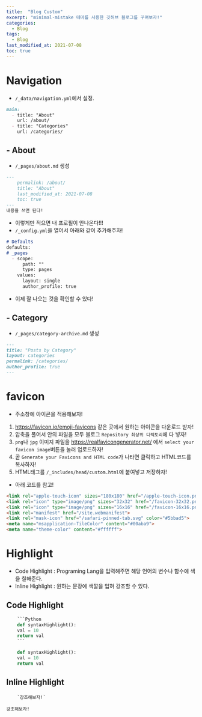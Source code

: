 ```yaml
---
title:  "Blog Custom"
excerpt: "minimal-mistake 테마를 사용한 깃허브 블로그를 꾸며보자!"
categories:
  - Blog
tags:
  - Blog
last_modified_at: 2021-07-08
toc: true
---
```


# Navigation

- `/_data/navigation.yml`에서 설정.

```markdown
main:
  - title: "About"
    url: /about/
  - title: "Categories"
    url: /categories/
```

## - About

- `/_pages/about.md` 생성

```markdown
---
	permalink: /about/
	title: "About"
	last_modified_at: 2021-07-08
	toc: true
---
내용을 쓰면 된다!
```

- 이렇게만 적으면 내 프로필이 안나온다!!!
- `/_config.yml`을 열어서 아래와 같이 추가해주자!

```markdown
# Defaults
defaults:
# _pages
  - scope:
      path: ""
      type: pages
    values:
      layout: single
      author_profile: true
```

- 이제 잘 나오는 것을 확인할 수 있다!

## - Category

- `/_pages/category-archive.md` 생성

```markdown
---
title: "Posts by Category"
layout: categories
permalink: /categories/
author_profile: true
---
```

# favicon
- 주소창에 아이콘을 적용해보자!

1. https://favicon.io/emoji-favicons 같은 곳에서 원하는 아이콘을 다운로드 받자!
2. 압축을 풀어서 안의 파일을 모두 블로그 `Repository 최상위 디렉토리`에 다 넣자!
3. `png`나 `jpg` 이미지 파일을 https://realfavicongenerator.net/ 에서 `select your favicon image`버튼을 눌러 업로드하자!
4. 곧 `Generate your Favicons and HTML code`가 나타면 클릭하고 HTML코드를 복사하자!
5. HTML태그를 `/_includes/head/custom.html`에 붙여넣고 저장하자!

- 아래 코드를 참고!

```html
<link rel="apple-touch-icon" sizes="180x180" href="/apple-touch-icon.png">
<link rel="icon" type="image/png" sizes="32x32" href="/favicon-32x32.png">
<link rel="icon" type="image/png" sizes="16x16" href="/favicon-16x16.png">
<link rel="manifest" href="/site.webmanifest">
<link rel="mask-icon" href="/safari-pinned-tab.svg" color="#5bbad5">
<meta name="msapplication-TileColor" content="#00aba9">
<meta name="theme-color" content="#ffffff">
```

# Highlight
- Code Highlight : Programing Lang을 입력해주면 해당 언어의 변수나 함수에 색을 칠해준다.
- Inline Highlight : 원하는 문장에 색깔을 입혀 강조할 수 있다.

## Code Highlight 

```python
	```Python
	def syntaxHighlight():
	val = 10
	return val
	```
```

```Python
	def syntaxHighlight():
	val = 10
	return val
```

## Inline Highlight

```
	`강조해보자!`
```

`강조해보자!`

	
